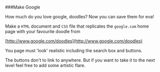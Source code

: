 ###Make Google

How much do you love google, doodles? Now you can save them for eva!

Make a ```HTML``` document and ```CSS``` file that replicates the ```google.com``` home page with your favourite doodle from

[http://www.google.com/doodles](http://www.google.com/doodles)

You page must 'look' realistic including the search box and buttons.

The buttons don't to link to anywhere. But if you want to take it to the next level feel free to add some artistic flare.
